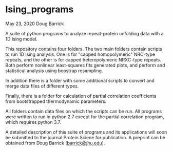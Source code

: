 # Ising_programs

May 23, 2020
Doug Barrick

A suite of python programs to analyze repeat-protein unfolding data with a 1D Ising model.

This repository contains four folders.  The two main folders contain scripts to run 1D Ising analysis.
One is for "capped homopolymeric" NRC-type repeats, and the other is for capped heteropolymeric NRXC-type repeats.
Both perform nonlinear least-squares fits generated plots, and perform and statistical analysis using boostrap resampling.

In addition there is a folder with some additional scripts to convert and merge data files of different types.

Finally, there is a folder for calculation of partial correlation coefficients from bootstrapped thermodynamic parameters.

All folders contain data files on which the scripts can be run.  All programs were written to run in python 2.7 except 
for the partial correlation program, which requires python 3.7.

A detailed description of this suite of programs and its applications will soon be submitted to the journal Protein Sciene
for publication.  A preprint can be obtained from Doug Barrick (barrick@jhu.edu).
